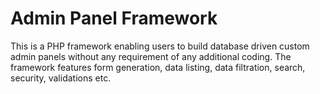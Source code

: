 # Admin Panel Framework

This is a PHP framework enabling users to build database driven custom admin panels without any requirement of any additional coding. The framework features form generation, data listing, data filtration, search, security, validations etc.
